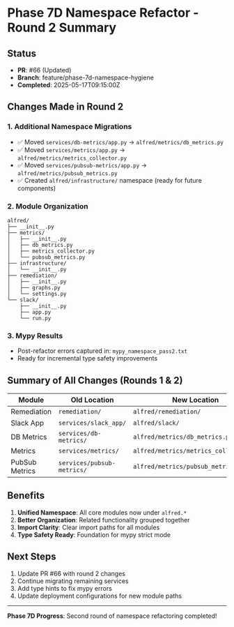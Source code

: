 # Phase 7D Namespace Refactor - Round 2 Summary

## Status
- **PR**: #66 (Updated)
- **Branch**: feature/phase-7d-namespace-hygiene
- **Completed**: 2025-05-17T09:15:00Z

## Changes Made in Round 2

### 1. Additional Namespace Migrations
- ✅ Moved `services/db-metrics/app.py` → `alfred/metrics/db_metrics.py`
- ✅ Moved `services/metrics/app.py` → `alfred/metrics/metrics_collector.py`
- ✅ Moved `services/pubsub-metrics/app.py` → `alfred/metrics/pubsub_metrics.py`
- ✅ Created `alfred/infrastructure/` namespace (ready for future components)

### 2. Module Organization
```
alfred/
├── __init__.py
├── metrics/
│   ├── __init__.py
│   ├── db_metrics.py
│   ├── metrics_collector.py
│   └── pubsub_metrics.py
├── infrastructure/
│   └── __init__.py
├── remediation/
│   ├── __init__.py
│   ├── graphs.py
│   └── settings.py
└── slack/
    ├── __init__.py
    ├── app.py
    └── run.py
```

### 3. Mypy Results
- Post-refactor errors captured in: `mypy_namespace_pass2.txt`
- Ready for incremental type safety improvements

## Summary of All Changes (Rounds 1 & 2)

| Module | Old Location | New Location |
|--------|-------------|--------------|
| Remediation | `remediation/` | `alfred/remediation/` |
| Slack App | `services/slack_app/` | `alfred/slack/` |
| DB Metrics | `services/db-metrics/` | `alfred/metrics/db_metrics.py` |
| Metrics | `services/metrics/` | `alfred/metrics/metrics_collector.py` |
| PubSub Metrics | `services/pubsub-metrics/` | `alfred/metrics/pubsub_metrics.py` |

## Benefits
1. **Unified Namespace**: All core modules now under `alfred.*`
2. **Better Organization**: Related functionality grouped together
3. **Import Clarity**: Clear import paths for all modules
4. **Type Safety Ready**: Foundation for mypy strict mode

## Next Steps
1. Update PR #66 with round 2 changes
2. Continue migrating remaining services
3. Add type hints to fix mypy errors
4. Update deployment configurations for new module paths

---
**Phase 7D Progress**: Second round of namespace refactoring completed!
